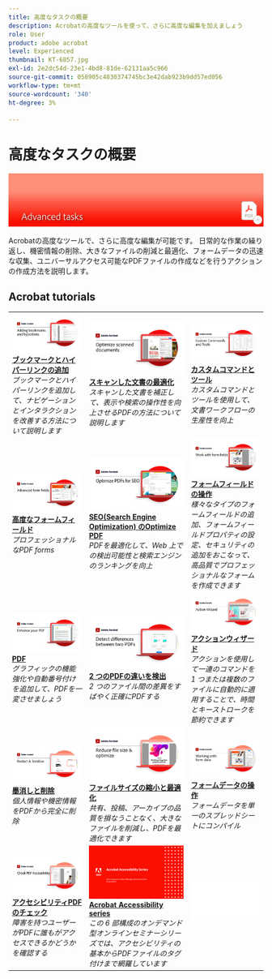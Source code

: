 ```yaml
---
title: 高度なタスクの概要
description: Acrobatの高度なツールを使って、さらに高度な編集を加えましょう
role: User
product: adobe acrobat
level: Experienced
thumbnail: KT-6857.jpg
exl-id: 2e2dc54d-23e1-4bd8-81de-62131aa5c966
source-git-commit: 058905c4830374745bc3e42dab923b9dd57ed056
workflow-type: tm+mt
source-wordcount: '340'
ht-degree: 3%

---
```


# 高度なタスクの概要

![Acrobat入門の画像](../assets/Hero-AdvancedTasks.png)

Acrobatの高度なツールで、さらに高度な編集が可能です。 日常的な作業の繰り返し、機密情報の削除、大きなファイルの削減と最適化、フォームデータの迅速な収集、ユニバーサルアクセス可能なPDFファイルの作成などを行うアクションの作成方法を説明します。

## Acrobat tutorials

<table style="table-layout:fixed">
<tr>
  <td>
    <a href="bookmarks.md">
      <img alt="ブックマークとハイパーリンクの追加" src="../assets/Bookmarks_1280.png" />
    </a>
    <div>
    <a href="bookmarks.md"><strong>ブックマークとハイパーリンクの追加</strong></a>
    </div>
    <em>ブックマークとハイパーリンクを追加して、ナビゲーションとインタラクションを改善する方法について説明します</em>
    <br>
  </td>
  <td>
    <a href="optimizescan.md">
      <img alt="スキャンした文書の最適化" src="../assets/Scan_1280.png" />
    </a>
    <div>
    <a href="optimizescan.md"><strong>スキャンした文書の最適化</strong></a>
    </div>
    <em>スキャンした文書を補正して、表示や検索の操作性を向上させるPDFの方法について説明します</em>
    <br>
  </td>
  <td>
    <a href="custom.md">
      <img alt="カスタムコマンドとツール" src="../assets/Createcustom_1280.png" />
    </a>
    <div>
    <a href="custom.md"><strong>カスタムコマンドとツール</strong></a>
    </div>
    <em>カスタムコマンドとツールを使用して、文書ワークフローの生産性を向上</em>
    <br>
  </td>
</tr>
<tr>
   <td>
    <a href="advancedforms.md">
      <img alt="高度なフォームフィールド" src="../assets/Advancedforms_1280.png" />
    </a>
    <div>
    <a href="advancedforms.md"><strong>高度なフォームフィールド</strong></a>
    </div>
    <em>プロフェッショナルなPDF forms</em>
    <br>
  </td>
 <td>
    <a href="optimizeseo.md">
      <img alt="SEO(Search Engine Optimization) のOptimize PDF" src="../assets/seo_1280.png" />
    </a>
    <div>
    <a href="optimizeseo.md"><strong>SEO(Search Engine Optimization) のOptimize PDF</strong></a>
    </div>
    <em>PDFを最適化して、Web 上での検出可能性と検索エンジンのランキングを向上</em>
    <br>
  </td>
  <td>
    <a href="workforms.md">
      <img alt="フォームフィールドの操作" src="../assets/Workform_1280.png" />
    </a>
    <div>
    <a href="workforms.md"><strong>フォームフィールドの操作</strong></a>
    </div>
    <em>様々なタイプのフォームフィールドの追加、フォームフィールドプロパティの設定、セキュリティの追加をおこなって、高品質でプロフェッショナルなフォームを作成できます</em>
    <br>
  </td>
</tr>
<tr>
  <td>
    <a href="enhance.md">
      <img alt="PDF" src="../assets/Enhance_1280.png" />
    </a>
    <div>
    <a href="enhance.md"><strong>PDF</strong></a>
    </div>
    <em>グラフィックの機能強化や自動番号付けを追加して、PDFを一変させましょう</em>
    <br>
  </td>
 <td>
    <a href="compare.md">
      <img alt="2 つのPDFの違いを検出" src="../assets/Compare_1280.png" />
    </a>
    <div>
    <a href="compare.md"><strong>2 つのPDFの違いを検出</strong></a>
    </div>
    <em>2 つのファイル間の差異をすばやく正確にPDFする</em>
    <br>
  </td>
  <td>
    <a href="action.md">
      <img alt="アクションウィザード" src="../assets/Action.jpg" />
    </a>
    <div>
    <a href="action.md"><strong>アクションウィザード</strong></a>
    </div>
    <em>アクションを使用して一連のコマンドを 1 つまたは複数のファイルに自動的に適用することで、時間とキーストロークを節約できます</em>
    <br>
  </td>
</tr>
<tr>
 <td>
    <a href="redact.md">
      <img alt="墨消しと削除" src="../assets/Redact.jpg" />
    </a>
    <div>
    <a href="redact.md"><strong>墨消しと削除</strong></a>
    </div>
    <em>個人情報や機密情報をPDFから完全に削除</em>
    <br>
  </td>
 <td>
    <a href="reduce.md">
      <img alt="ファイルサイズの縮小と最適化" src="../assets/Reduce.jpg" />
    </a>
    <div>
    <a href="reduce.md"><strong>ファイルサイズの縮小と最適化</strong></a>
    </div>
    <em>共有、投稿、アーカイブの品質を損なうことなく、大きなファイルを削減し、PDFを最適化できます</em>
    <br>
  </td>
  <td>
    <a href="formdata.md">
      <img alt="アクションウィザード" src="../assets/FormData.jpg" />
    </a>
    <div>
    <a href="formdata.md"><strong>フォームデータの操作</strong></a>
    </div>
    <em>フォームデータを単一のスプレッドシートにコンパイル</em>
    <br>
  </td>
</tr>
<tr>
 <td>
    <a href="accessibility.md">
      <img alt="アクセシビリティPDFのチェック" src="../assets/Checkaccessible_1280.jpg" />
    </a>
    <div>
    <a href="accessibility.md"><strong>アクセシビリティPDFのチェック</strong></a>
    </div>
    <em>障害を持つユーザーがPDFに誰もがアクセスできるかどうかを確認する</em>
    <br>
  </td>
 <td>
    <a href="accessibility-series.md">
      <img alt="アクセシブルなPDFファイルの準備" src="../assets/Accessibilityseries_1280.png" />
    </a>
    <div>
    <a href="accessibility-series.md"><strong>Acrobat Accessibility series</strong></a>
    </div>
    <em>この 6 部構成のオンデマンド型オンラインセミナーシリーズでは、アクセシビリティの基本からPDFファイルのタグ付けまで網羅しています</em>
    <br>
  </td>
  <td>
   <img alt="スペーサー" src="../assets/Whitespacer.png" />
    <div>
    <br>
  </td>  
</tr>
</table>
